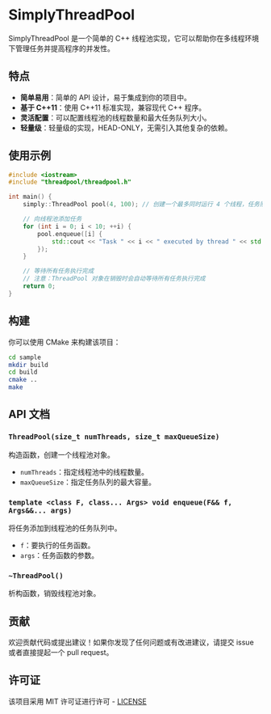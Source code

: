 # SimplyThreadPool

SimplyThreadPool 是一个简单的 C++ 线程池实现，它可以帮助你在多线程环境下管理任务并提高程序的并发性。

## 特点

- **简单易用**：简单的 API 设计，易于集成到你的项目中。
- **基于 C++11**：使用 C++11 标准实现，兼容现代 C++ 程序。
- **灵活配置**：可以配置线程池的线程数量和最大任务队列大小。
- **轻量级**：轻量级的实现，HEAD-ONLY，无需引入其他复杂的依赖。

## 使用示例

```cpp
#include <iostream>
#include "threadpool/threadpool.h"

int main() {
    simply::ThreadPool pool(4, 100); // 创建一个最多同时运行 4 个线程，任务队列最大为 100 的线程池

    // 向线程池添加任务
    for (int i = 0; i < 10; ++i) {
        pool.enqueue([i] {
            std::cout << "Task " << i << " executed by thread " << std::this_thread::get_id() << std::endl;
        });
    }

    // 等待所有任务执行完成
    // 注意：ThreadPool 对象在销毁时会自动等待所有任务执行完成
    return 0;
}
```

## 构建

你可以使用 CMake 来构建该项目：

```bash
cd sample
mkdir build
cd build
cmake ..
make
```

## API 文档

### `ThreadPool(size_t numThreads, size_t maxQueueSize)`

构造函数，创建一个线程池对象。

- `numThreads`：指定线程池中的线程数量。
- `maxQueueSize`：指定任务队列的最大容量。

### `template <class F, class... Args> void enqueue(F&& f, Args&&... args)`

将任务添加到线程池的任务队列中。

- `f`：要执行的任务函数。
- `args`：任务函数的参数。

### `~ThreadPool()`

析构函数，销毁线程池对象。

## 贡献

欢迎贡献代码或提出建议！如果你发现了任何问题或有改进建议，请提交 issue 或者直接提起一个 pull request。

## 许可证

该项目采用 MIT 许可证进行许可 - [LICENSE](LICENSE)
